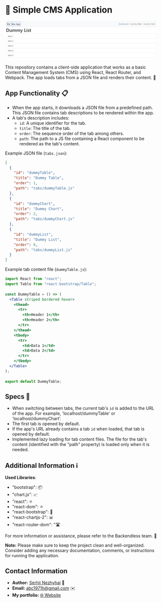 # 🚀 Simple CMS Application

![Simple CMS Application](/public/screenshot.jpg)

This repository contains a client-side application that works as a basic Content Management System (CMS) using React, React Router, and Webpack. The app loads tabs from a JSON file and renders their content. 🚀

## App Functionality 📋

- When the app starts, it downloads a JSON file from a predefined path. This JSON file contains tab descriptions to be rendered within the app.
- A tab's description includes:
  - `id`: A unique identifier for the tab.
  - `title`: The title of the tab.
  - `order`: The sequence order of the tab among others.
  - `path`: The path to a JS file containing a React component to be rendered as the tab's content.

Example JSON file (`tabs.json`):

```json
[
  {
    "id": "dummyTable",
    "title": "Dummy Table",
    "order": 1,
    "path": "tabs/dummyTable.js"
  },
  {
    "id": "dummyChart",
    "title": "Dummy Chart",
    "order": 2,
    "path": "tabs/dummyChart.js"
  },
  {
    "id": "dummyList",
    "title": "Dummy List",
    "order": 0,
    "path": "tabs/dummyList.js"
  }
]
```

Example tab content file (`dummyTable.js`):

```jsx
import React from "react";
import Table from "react-bootstrap/Table";

const DummyTable = () => (
  <Table striped bordered hover>
    <thead>
      <tr>
        <th>Header 1</th>
        <th>Header 2</th>
      </tr>
    </thead>
    <tbody>
      <tr>
        <td>Data 1</td>
        <td>Data 2</td>
      </tr>
    </tbody>
  </Table>
);

export default DummyTable;
```

## Specs 📝

- When switching between tabs, the current tab's `id` is added to the URL of the app. For example, 'localhost/dummyTable' or 'localhost/dummyChart'.
- The first tab is opened by default.
- If the app's URL already contains a tab `id` when loaded, that tab is opened by default.
- Implemented lazy loading for tab content files. The file for the tab's content (identified with the "path" property) is loaded only when it is needed.

## Additional Information ℹ️

**Used Libraries**:

- "bootstrap": 📦
- "chart.js": 📈
- "react": ⚛️
- "react-dom": ⚛️
- "react-bootstrap": 🔳
- "react-chartjs-2": 📊
- "react-router-dom": "🛣️

For more information or assistance, please refer to the Backendless team. 📧

**Note:** Please make sure to keep the project clean and well-organized. Consider adding any necessary documentation, comments, or instructions for running the application.

## Contact Information

- **Author:** [Serhii Nezhyhai](https://github.com/sergio-nezhigay) 📝
- **Email:** [abc1971h@gmail.com](mailto:abc1971h@gmail.com) ✉️
- **My portfolio:** [🌐 Website](https://serhii.vercel.app/)
